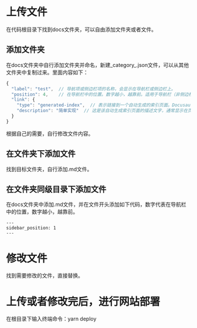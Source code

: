 # 上传文件
在代码根目录下找到docs文件夹，可以自由添加文件夹或者文件。
## 添加文件夹

在docs文件夹中自行添加文件夹并命名，新建_category_.json文件，可以从其他文件夹中复制过来。里面内容如下：


```jsx title="_category_.json"
{
  "label": "test",  // 导航项或侧边栏项的名称，会显示在导航栏或侧边栏上。
  "position": 4,    // 在导航栏中的位置。数字越小，越靠前。适用于导航栏（非侧边栏）时使用。
  "link": {
    "type": "generated-index",  // 表示链接到一个自动生成的索引页面。Docusaurus 会自动为该目录生成一个索引页，列出该目录下的所有文档。
    "description": "简单实现"  // 这是该自动生成索引页面的描述文字，通常显示在页面顶部，简要说明该页面的内容。
  }
}
```

根据自己的需要，自行修改文件内容。

## 在文件夹下添加文件

找到目标文件夹，自行添加.md文件。

## 在文件夹同级目录下添加文件

在docs文件夹中添加.md文件，并在文件开头添加如下代码，数字代表在导航栏中的位置，数字越小，越靠前。

```位置说明"
---
sidebar_position: 1 
---
```

# 修改文件

找到需要修改的文件，直接替换。

# 上传或者修改完后，进行网站部署

在根目录下输入终端命令：yarn deploy
